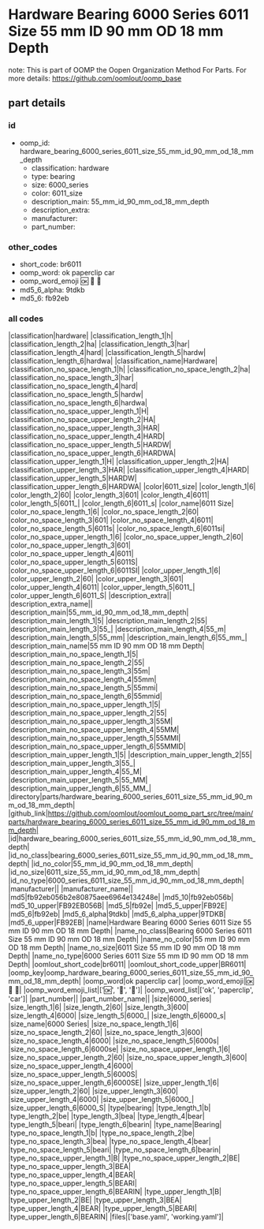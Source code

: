 # Hardware Bearing 6000 Series 6011 Size 55 mm ID 90 mm OD 18 mm Depth  

note: This is part of OOMP the Oopen Organization Method For Parts. For more details: https://github.com/oomlout/oomp_base

##  part details





### id
* oomp_id: hardware_bearing_6000_series_6011_size_55_mm_id_90_mm_od_18_mm_depth
  * classification: hardware
  * type: bearing
  * size: 6000_series
  * color: 6011_size
  * description_main: 55_mm_id_90_mm_od_18_mm_depth
  * description_extra: 
  * manufacturer: 
  * part_number: 

### other_codes
* short_code: br6011
* oomp_word: ok paperclip car
* oomp_word_emoji :ok: :paperclip: :car:
* md5_6_alpha: 9tdkb
* md5_6: fb92eb

### all codes 
|classification|hardware|
|classification_length_1|h|
|classification_length_2|ha|
|classification_length_3|har|
|classification_length_4|hard|
|classification_length_5|hardw|
|classification_length_6|hardwa|
|classification_name|Hardware|
|classification_no_space_length_1|h|
|classification_no_space_length_2|ha|
|classification_no_space_length_3|har|
|classification_no_space_length_4|hard|
|classification_no_space_length_5|hardw|
|classification_no_space_length_6|hardwa|
|classification_no_space_upper_length_1|H|
|classification_no_space_upper_length_2|HA|
|classification_no_space_upper_length_3|HAR|
|classification_no_space_upper_length_4|HARD|
|classification_no_space_upper_length_5|HARDW|
|classification_no_space_upper_length_6|HARDWA|
|classification_upper_length_1|H|
|classification_upper_length_2|HA|
|classification_upper_length_3|HAR|
|classification_upper_length_4|HARD|
|classification_upper_length_5|HARDW|
|classification_upper_length_6|HARDWA|
|color|6011_size|
|color_length_1|6|
|color_length_2|60|
|color_length_3|601|
|color_length_4|6011|
|color_length_5|6011_|
|color_length_6|6011_s|
|color_name|6011 Size|
|color_no_space_length_1|6|
|color_no_space_length_2|60|
|color_no_space_length_3|601|
|color_no_space_length_4|6011|
|color_no_space_length_5|6011s|
|color_no_space_length_6|6011si|
|color_no_space_upper_length_1|6|
|color_no_space_upper_length_2|60|
|color_no_space_upper_length_3|601|
|color_no_space_upper_length_4|6011|
|color_no_space_upper_length_5|6011S|
|color_no_space_upper_length_6|6011SI|
|color_upper_length_1|6|
|color_upper_length_2|60|
|color_upper_length_3|601|
|color_upper_length_4|6011|
|color_upper_length_5|6011_|
|color_upper_length_6|6011_S|
|description_extra||
|description_extra_name||
|description_main|55_mm_id_90_mm_od_18_mm_depth|
|description_main_length_1|5|
|description_main_length_2|55|
|description_main_length_3|55_|
|description_main_length_4|55_m|
|description_main_length_5|55_mm|
|description_main_length_6|55_mm_|
|description_main_name|55 mm ID 90 mm OD 18 mm Depth|
|description_main_no_space_length_1|5|
|description_main_no_space_length_2|55|
|description_main_no_space_length_3|55m|
|description_main_no_space_length_4|55mm|
|description_main_no_space_length_5|55mmi|
|description_main_no_space_length_6|55mmid|
|description_main_no_space_upper_length_1|5|
|description_main_no_space_upper_length_2|55|
|description_main_no_space_upper_length_3|55M|
|description_main_no_space_upper_length_4|55MM|
|description_main_no_space_upper_length_5|55MMI|
|description_main_no_space_upper_length_6|55MMID|
|description_main_upper_length_1|5|
|description_main_upper_length_2|55|
|description_main_upper_length_3|55_|
|description_main_upper_length_4|55_M|
|description_main_upper_length_5|55_MM|
|description_main_upper_length_6|55_MM_|
|directory|parts/hardware_bearing_6000_series_6011_size_55_mm_id_90_mm_od_18_mm_depth|
|github_link|https://github.com/oomlout/oomlout_oomp_part_src/tree/main/parts/hardware_bearing_6000_series_6011_size_55_mm_id_90_mm_od_18_mm_depth|
|id|hardware_bearing_6000_series_6011_size_55_mm_id_90_mm_od_18_mm_depth|
|id_no_class|bearing_6000_series_6011_size_55_mm_id_90_mm_od_18_mm_depth|
|id_no_color|55_mm_id_90_mm_od_18_mm_depth|
|id_no_size|6011_size_55_mm_id_90_mm_od_18_mm_depth|
|id_no_type|6000_series_6011_size_55_mm_id_90_mm_od_18_mm_depth|
|manufacturer||
|manufacturer_name||
|md5|fb92eb056b2e80875aee6964e134248e|
|md5_10|fb92eb056b|
|md5_10_upper|FB92EB056B|
|md5_5|fb92e|
|md5_5_upper|FB92E|
|md5_6|fb92eb|
|md5_6_alpha|9tdkb|
|md5_6_alpha_upper|9TDKB|
|md5_6_upper|FB92EB|
|name|Hardware Bearing 6000 Series 6011 Size 55 mm ID 90 mm OD 18 mm Depth|
|name_no_class|Bearing 6000 Series 6011 Size 55 mm ID 90 mm OD 18 mm Depth|
|name_no_color|55 mm ID 90 mm OD 18 mm Depth|
|name_no_size|6011 Size 55 mm ID 90 mm OD 18 mm Depth|
|name_no_type|6000 Series 6011 Size 55 mm ID 90 mm OD 18 mm Depth|
|oomlout_short_code|br6011|
|oomlout_short_code_upper|BR6011|
|oomp_key|oomp_hardware_bearing_6000_series_6011_size_55_mm_id_90_mm_od_18_mm_depth|
|oomp_word|ok paperclip car|
|oomp_word_emoji|:ok: :paperclip: :car:|
|oomp_word_emoji_list|[':ok:', ':paperclip:', ':car:']|
|oomp_word_list|['ok', 'paperclip', 'car']|
|part_number||
|part_number_name||
|size|6000_series|
|size_length_1|6|
|size_length_2|60|
|size_length_3|600|
|size_length_4|6000|
|size_length_5|6000_|
|size_length_6|6000_s|
|size_name|6000 Series|
|size_no_space_length_1|6|
|size_no_space_length_2|60|
|size_no_space_length_3|600|
|size_no_space_length_4|6000|
|size_no_space_length_5|6000s|
|size_no_space_length_6|6000se|
|size_no_space_upper_length_1|6|
|size_no_space_upper_length_2|60|
|size_no_space_upper_length_3|600|
|size_no_space_upper_length_4|6000|
|size_no_space_upper_length_5|6000S|
|size_no_space_upper_length_6|6000SE|
|size_upper_length_1|6|
|size_upper_length_2|60|
|size_upper_length_3|600|
|size_upper_length_4|6000|
|size_upper_length_5|6000_|
|size_upper_length_6|6000_S|
|type|bearing|
|type_length_1|b|
|type_length_2|be|
|type_length_3|bea|
|type_length_4|bear|
|type_length_5|beari|
|type_length_6|bearin|
|type_name|Bearing|
|type_no_space_length_1|b|
|type_no_space_length_2|be|
|type_no_space_length_3|bea|
|type_no_space_length_4|bear|
|type_no_space_length_5|beari|
|type_no_space_length_6|bearin|
|type_no_space_upper_length_1|B|
|type_no_space_upper_length_2|BE|
|type_no_space_upper_length_3|BEA|
|type_no_space_upper_length_4|BEAR|
|type_no_space_upper_length_5|BEARI|
|type_no_space_upper_length_6|BEARIN|
|type_upper_length_1|B|
|type_upper_length_2|BE|
|type_upper_length_3|BEA|
|type_upper_length_4|BEAR|
|type_upper_length_5|BEARI|
|type_upper_length_6|BEARIN|
|files|['base.yaml', 'working.yaml']|
